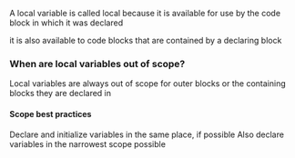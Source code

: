 A local variable is called local because it is available for use by the code block in which it was declared

it is also available to code blocks that are contained by a declaring block

### When are local variables out of scope?
Local variables are always out of scope for outer blocks or the containing blocks they are declared in

#### Scope best practices
Declare and initialize variables in the same place, if possible
Also declare variables in the narrowest scope possible
